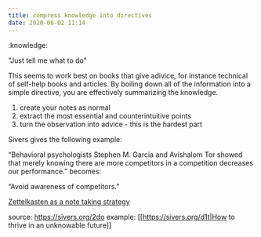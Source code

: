 ```yaml
---
title: compress knowledge into directives
date: 2020-06-02 11:14
---
```


:knowledge:

"Just tell me what to do"

This seems to work best on books that give adivice, for instance technical of self-help
books and articles. By boiling down all of the information into a simple directive, you
are effectively summarizing the knowledge.

1. create your notes as normal
2. extract the most essential and counterintuitive points
3. turn the observation into advice - this is the hardest part

Sivers gives the following example:

“Behavioral psychologists Stephen M. Garcia and Avishalom Tor showed that merely knowing there are more competitors in a competition decreases our performance.” 
becomes:

“Avoid awareness of competitors.”

[Zettelkasten as a note taking strategy](44)

source: https://sivers.org/2do
example: [[https://sivers.org/d1t|How to thrive in an unknowable future]]
